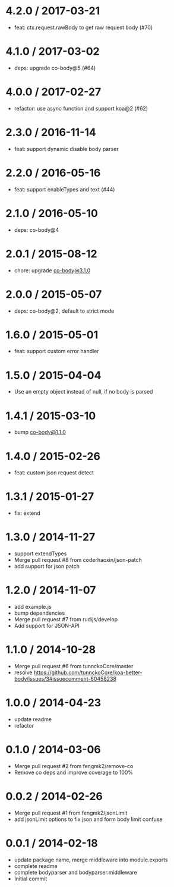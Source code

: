 
4.2.0 / 2017-03-21
==================

  * feat: ctx.request.rawBody to get raw request body (#70)

4.1.0 / 2017-03-02
==================

  * deps: upgrade co-body@5 (#64)

4.0.0 / 2017-02-27
==================

  * refactor: use async function and support koa@2 (#62)

2.3.0 / 2016-11-14
==================

  * feat: support dynamic disable body parser

2.2.0 / 2016-05-16
==================

  * feat: support enableTypes and text (#44)

2.1.0 / 2016-05-10
==================

  * deps: co-body@4

2.0.1 / 2015-08-12
==================

  * chore: upgrade co-body@3.1.0

2.0.0 / 2015-05-07
==================

  * deps: co-body@2, default to strict mode

1.6.0 / 2015-05-01
==================

  * feat: support custom error handler

1.5.0 / 2015-04-04
==================

  * Use an empty object instead of null, if no body is parsed

1.4.1 / 2015-03-10
==================

  * bump co-body@1.1.0

1.4.0 / 2015-02-26
==================

  * feat: custom json request detect

1.3.1 / 2015-01-27
==================

  * fix: extend

1.3.0 / 2014-11-27
==================

  * support extendTypes
  * Merge pull request #8 from coderhaoxin/json-patch
  * add support for json patch

1.2.0 / 2014-11-07
==================

  * add example.js
  * bump dependencies
  * Merge pull request #7 from rudijs/develop
  * Add support for JSON-API

1.1.0 / 2014-10-28
==================

  * Merge pull request #6 from tunnckoCore/master
  * resolve https://github.com/tunnckoCore/koa-better-body/issues/3#issuecomment-60458238

1.0.0 / 2014-04-23
==================

  * update readme
  * refactor

0.1.0 / 2014-03-06
==================

  * Merge pull request #2 from fengmk2/remove-co
  * Remove co deps and improve coverage to 100%

0.0.2 / 2014-02-26
==================

  * Merge pull request #1 from fengmk2/jsonLimit
  * add jsonLimit options to fix json and form body limit confuse

0.0.1 / 2014-02-18
==================

  * update package name, merge middleware into module.exports
  * complete readme
  * complete bodyparser and bodyparser.middleware
  * Initial commit
